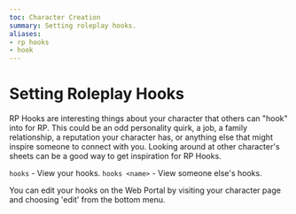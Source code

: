 ```yaml
---
toc: Character Creation
summary: Setting roleplay hooks.
aliases:
- rp hooks
- hook
---
```


# Setting Roleplay Hooks

RP Hooks are interesting things about your character that others can "hook" into for RP. This could be an odd personality quirk, a job, a family relationship, a reputation your character has, or anything else that might inspire someone to connect with you.  Looking around at other character's sheets can be a good way to get inspiration for RP Hooks.

`hooks` - View your hooks.
`hooks <name>` - View someone else's hooks.

You can edit your hooks on the Web Portal by visiting your character page and choosing 'edit' from the bottom menu.
